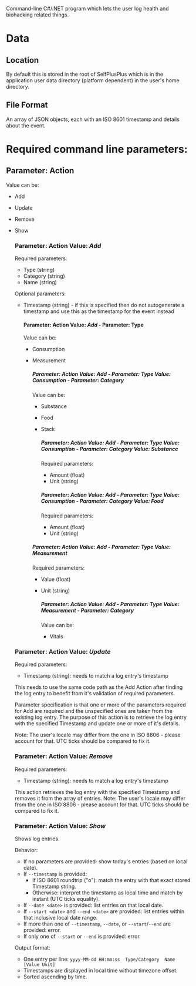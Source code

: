 Command-line C#/.NET program which lets the user log health and biohacking related things.

# Data
## Location
By default this is stored in the root of SelfPlusPlus which is in the application user data directory (platform dependent) in the user's home directory.

## File Format
An array of JSON objects, each with an ISO 8601 timestamp and details about the event.

# Required command line parameters:
## Parameter: **Action**
Value can be:
- Add
- Update
- Remove
 - Show

    ### Parameter: **Action** Value: *Add*
    Required parameters:
    - Type (string)
    - Category (string)
    - Name (string)

    Optional parameters:
    - Timestamp (string) - if this is specified then do not autogenerate a timestamp and use this as the timestamp for the event instead

        ####  Parameter: **Action** Value: *Add* - Parameter: **Type**
        Value can be:
        - Consumption
        - Measurement

            ##### Parameter: **Action** Value: *Add* - Parameter: **Type** Value: *Consumption* - Parameter: **Category**
            Value can be:
            - Substance
            - Food
            - Stack

                ##### Parameter: **Action** Value: *Add* - Parameter: **Type** Value: *Consumption* - Parameter: **Category** Value: *Substance*
                Required parameters:
                - Amount (float)
                - Unit (string)

                ##### Parameter: **Action** Value: *Add* - Parameter: **Type** Value: *Consumption* - Parameter: **Category** Value: *Food*
                Required parameters:
                - Amount (float)
                - Unit (string)

            ##### Parameter: **Action** Value: *Add* - Parameter: **Type** Value: *Measurement*
            Required parameters:
            - Value (float)
            - Unit (string)

                ##### Parameter: **Action** Value: *Add* - Parameter: **Type** Value: *Measurement* - Parameter: **Category**
                Value can be:
                - Vitals

    ### Parameter: **Action** Value: *Update*
    Required parameters:
    - Timestamp (string): needs to match a log entry's timestamp

    This needs to use the same code path as the Add Action after finding the log entry to benefit from it's validation of required parameters.

    Parameter specification is that one or more of the parameters required for Add are required and the unspecified ones are taken from the existing log entry. The purpose of this action is to retrieve the log entry with the specified Timestamp and update one or more of it's details.
    
    Note: The user's locale may differ from the one in ISO 8806 - please account for that. UTC ticks should be compared to fix it.

    ### Parameter: **Action** Value: *Remove*
    Required parameters:
    - Timestamp (string): needs to match a log entry's timestamp

    This action retrieves the log entry with the specified Timestamp and removes it from the array of entries. 
    Note: The user's locale may differ from the one in ISO 8806 - please account for that. UTC ticks should be compared to fix it.

    ### Parameter: **Action** Value: *Show*
    Shows log entries.

    Behavior:
    - If no parameters are provided: show today's entries (based on local date).
    - If `--timestamp` is provided:
        - If ISO 8601 roundtrip ("o"): match the entry with that exact stored Timestamp string.
        - Otherwise: interpret the timestamp as local time and match by instant (UTC ticks equality).
    - If `--date <date>` is provided: list entries on that local date.
    - If `--start <date>` and `--end <date>` are provided: list entries within that inclusive local date range.
    - If more than one of `--timestamp`, `--date`, or `--start`/`--end` are provided: error.
    - If only one of `--start` or `--end` is provided: error.

    Output format:
    - One entry per line: `yyyy-MM-dd HH:mm:ss  Type/Category  Name  [Value Unit]`
    - Timestamps are displayed in local time without timezone offset.
    - Sorted ascending by time.